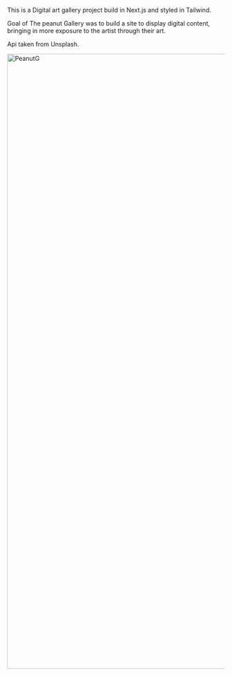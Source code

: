This is a Digital art gallery project build in Next.js and styled in Tailwind.

Goal of The peanut Gallery was to build a site to display digital content, bringing in more exposure to the artist through their art.

Api taken from Unsplash.



<img width="1422" alt="PeanutG" src="https://user-images.githubusercontent.com/64434536/212965507-a03c89fd-4b91-4e1e-b868-b619ce931159.png">

